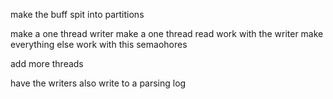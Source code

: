 make the buff spit into partitions

make a one thread writer
make a one thread read work with the writer
make everything else work with this
semaohores

add more threads 

have the writers also write to a parsing log


